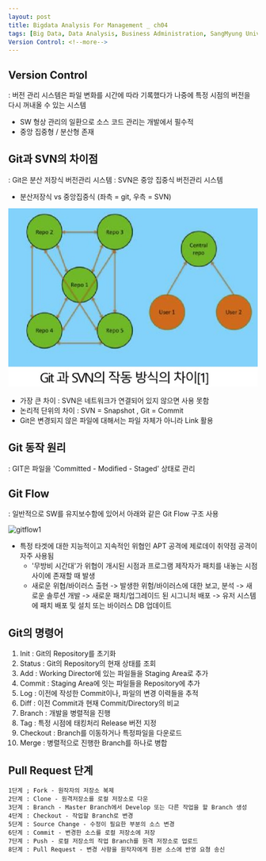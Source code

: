 ```yaml
---
layout: post
title: Bigdata Analysis For Management _ ch04
tags: [Big Data, Data Analysis, Business Administration, SangMyung University, Republic of Korea]
Version Control: <!--more-->
---
```

## Version Control
 : 버전 관리 시스템은 파일 변화를 시간에 따라 기록했다가 나중에 특정 시점의 버전을 다시 꺼내올 수 있는 시스템
- SW 형상 관리의 일환으로 소스 코드 관리는 개발에서 필수적
- 중앙 집중형 / 분산형 존재


## Git과 SVN의 차이점
: Git은 분산 저장식 버전관리 시스템
: SVN은 중앙 집중식 버전관리 시스템
- 분산저장식 vs 중앙집중식 (좌측 = git, 우측 = SVN)

![git과svn작동방식차이](/assets/img/pexels/git과svn작동방식차이.jpg)

- 가장 큰 차이 : SVN은 네트워크가 연결되어 있지 않으면 사용 못함
- 논리적 단위의 차이 : SVN = Snapshot , Git = Commit
- Git은 변경되지 않은 파일에 대해서는 파일 자체가 아니라 Link 활용


## Git 동작 원리
 : GIT은 파일을 'Committed - Modified - Staged' 상태로 관리


## Git Flow
 : 일반적으로 SW를 유지보수함에 있어서 아래와 같은 Git Flow 구조 사용
 
![gitflow1](/assets/img/pexels/gitflow1.jpg)

- 특정 타겟에 대한 지능적이고 지속적인 위협인 APT 공격에 제로데이 취약점 공격이 자주 사용됨
	- '무방비 시간대'가 위협이 개시된 시점과 프로그램 제작자가 패치를 내놓는 시점 사이에 존재할 때 발생
	- 새로운 위협/바이러스 출현
	  -> 발생한 위험/바이러스에 대한 보고, 분석
      -> 새로운 솔루션 개발
      -> 새로운 패치/업그레이드 된 시그니처 배포
      -> 유저 시스템에 패치 배포 및 설치 또는 바이러스 DB 업데이트

## Git의 명령어
1. Init : Git의 Repository를 초기화
2. Status : Git의 Repository의 현재 상태를 조회
3. Add : Working Director에 있는 파일들을 Staging Area로 추가
4. Commit : Staging Area에 잇는 파일들을 Repository에 추가
5. Log : 이전에 작성한 Commit이나, 파일의 변경 이력들을 추적
6. Diff : 이전 Commit과 현재 Commit/Directory의 비교
7. Branch : 개발을 병렬적을 진행
8. Tag : 특정 시점에 태킹처리 Release 버전 지정
9. Checkout : Branch를 이동하거나 특정파일을 다운로드
10. Merge : 병렬적으로 진행한 Branch를 하나로 병합


## Pull Request 단계
	1단계 ; Fork - 원작자의 저장소 복제
    2단계 : Clone - 원격저장소를 로컬 저장소로 다운
    3단계 : Branch - Master Branch에서 Develop 또는 다른 작업을 할 Branch 생성
    4단계 : Checkout - 작업할 Branch로 변경
    5단계 : Source Change - 수정이 필요한 부분의 소스 변경
    6단계 : Commit - 변경한 소스를 로컬 저장소에 저장
    7단계 : Push - 로컬 저장소의 작업 Branch를 원격 저장소로 업로드
    8단계 : Pull Request - 변경 사항을 원작자에게 원본 소스에 반영 요쳥 송신
